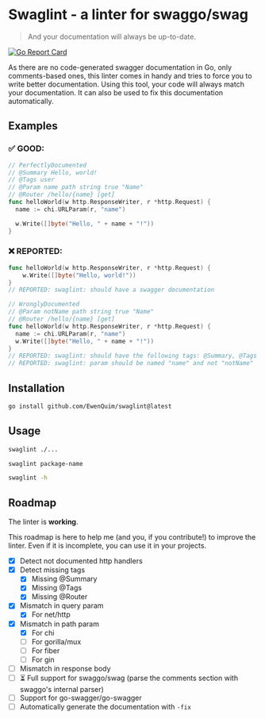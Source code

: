 # Swaglint - a linter for swaggo/swag

> And your documentation will always be up-to-date.

[![Go Report Card](https://goreportcard.com/badge/github.com/EwenQuim/swaglint)](https://goreportcard.com/report/github.com/EwenQuim/swaglint)

As there are no code-generated swagger documentation in Go, only comments-based ones, this linter comes in handy and tries to force you to write better documentation. Using this tool, your code will always match your documentation. It can also be used to fix this documentation automatically.

## Examples

### ✅ GOOD:

```go
// PerfectlyDocumented
// @Summary Hello, world!
// @Tags user
// @Param name path string true "Name"
// @Router /hello/{name} [get]
func helloWorld(w http.ResponseWriter, r *http.Request) {
  name := chi.URLParam(r, "name")

  w.Write([]byte("Hello, " + name + "!"))
}
```

### ❌ REPORTED:

```go
func helloWorld(w http.ResponseWriter, r *http.Request) {
	w.Write([]byte("Hello, world!"))
}
// REPORTED: swaglint: should have a swagger documentation
```

```go
// WronglyDocumented
// @Param notName path string true "Name"
// @Router /hello/{name} [get]
func helloWorld(w http.ResponseWriter, r *http.Request) {
  name := chi.URLParam(r, "name")
  w.Write([]byte("Hello, " + name + "!"))
}
// REPORTED: swaglint: should have the following tags: @Summary, @Tags
// REPORTED: swaglint: param should be named "name" and not "notName"
```

## Installation

```bash
go install github.com/EwenQuim/swaglint@latest
```

## Usage

```bash
swaglint ./...

swaglint package-name

swaglint -h
```

## Roadmap

The linter is **working**.

This roadmap is here to help me (and you, if you contribute!) to improve the linter. Even if it is incomplete, you can use it in your projects.

- [x] Detect not documented http handlers
- [x] Detect missing tags
  - [x] Missing @Summary
  - [x] Missing @Tags
  - [x] Missing @Router
- [x] Mismatch in query param
  - [x] For net/http
- [x] Mismatch in path param
  - [x] For chi
  - [ ] For gorilla/mux
  - [ ] For fiber
  - [ ] For gin
- [ ] Mismatch in response body
- [ ] ⏳ Full support for swaggo/swag (parse the comments section with swaggo's internal parser)
- [ ] Support for go-swagger/go-swagger
- [ ] Automatically generate the documentation with `-fix`
